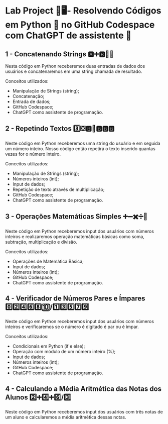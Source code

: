 # Lab Project 🧪🖥️- Resolvendo Códigos em Python 🐍 no GitHub Codespace com ChatGPT de assistente 🤖

## 1 - Concatenando Strings 🅰️➕🅱️🟰🆎

Nesta código em Python receberemos duas entradas de dados dos usuários e concatenaremos em uma string chamada de resultado.

Conceitos utilizados:
- Manipulação de Strings (string);
- Concatenação;
- Entrada de dados;
- GitHub Codespace;
- ChatGPT como assistente de programação.

## 2 - Repetindo Textos 3️⃣❎🅱️🟰🅱️🅱️🅱️ 

Neste código em Python receberemos uma string do usuário e em seguida um número inteiro. Nosso código então repetirá o texto inserido quantas vezes for o número inteiro.

Conceitos utilizados:
- Manipulação de Strings (string);
- Números inteiros (int);
- Input de dados; 
- Repetição de texto através de multiplicação;
- GitHub Codespace;
- ChatGPT como assistente de programação.


## 3 - Operações Matemáticas Simples ➕➖✖️➗🟰

Neste código em Python receberemos input dos usuários com números inteiros e realizaremos operação matemáticas básicas como soma, subtração, multiplicação e divisão.

Conceitos utilizados:
- Operações de Matemática Básica;
- Input de dados;
- Números inteiros (int);
- GitHub Codespace;
- ChatGPT como assistente de programação.


## 4 - Verificador de Números Pares e Ímpares 0️⃣2️⃣4️⃣6️⃣8️⃣🔟/1️⃣3️⃣5️⃣7️⃣9️⃣

Neste código em Python receberemos input dos usuários com números inteiros e verificaremos se o número é digitado é par ou é ímpar.

Conceitos utilizados:
- Condicionais em Python (if e else);
- Operação com módulo de um número inteiro (%);
- Input de dados;
- Números inteiros (int);
- GitHub Codespace;
- ChatGPT como assistente de programação.

## 4 - Calculando a Média Aritmética das Notas dos Alunos 2️⃣➕4️⃣➕6️⃣/3️⃣

Neste código em Python receberemos input dos usuários com três notas de um aluno e calcularemos a média aritmética dessas notas.